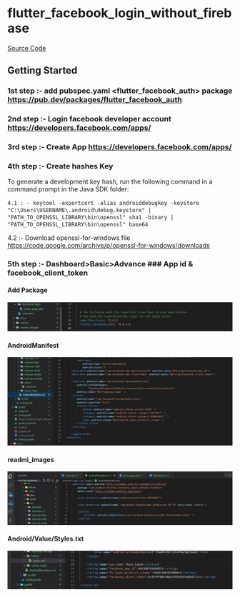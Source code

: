# flutter_facebook_login_without_firebase

[Source Code](lib/)


## Getting Started

### 1st step :- add pubspec.yaml <flutter_facebook_auth> package <https://pub.dev/packages/flutter_facebook_auth>

### 2nd step :- Login facebook developer account <https://developers.facebook.com/apps/>

### 3rd step :- Create App <https://developers.facebook.com/apps/>

### 4th step :- Create hashes Key 

To generate a development key hash, run the following command in a command prompt in the Java SDK folder:

	4.1 : - keytool -exportcert -alias androiddebugkey -keystore "C:\Users\USERNAME\.android\debug.keystore" | "PATH_TO_OPENSSL_LIBRARY\bin\openssl" sha1 -binary | "PATH_TO_OPENSSL_LIBRARY\bin\openssl" base64
	
4.2 :- Download openssl-for-windows file <https://code.google.com/archive/p/openssl-for-windows/downloads>

### 5th step :- Dashboard>Basic>Advance ### App id & facebook_client_token

#### Add Package
![](readmi_images/addpackage.JPG)

#### AndroidManifest
![](readmi_images/androidmanifest1.JPG)

#### readmi_images
![](readmi_images/androidmanifest2.JPG)

#### Android/Value/Styles.txt
![](readmi_images/styles_text.JPG)

	

